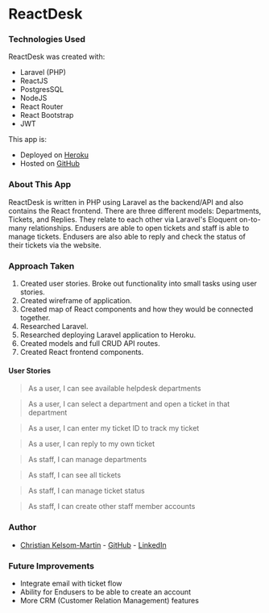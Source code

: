 ReactDesk
======

### Technologies Used

ReactDesk was created with:

- Laravel (PHP)
- ReactJS
- PostgresSQL
- NodeJS
- React Router
- React Bootstrap
- JWT

This app is:

- Deployed on [Heroku](https://reactdesk.herokuapp.com/)
- Hosted on [GitHub](https://github.com/ekahialoha/reactdesk)


### About This App

ReactDesk is written in PHP using Laravel as the backend/API and also contains the React frontend. There are three different models: Departments, Tickets, and Replies. They relate to each other via Laravel's Eloquent on-to-many relationships. Endusers are able to open tickets and staff is able to manage tickets. Endusers are also able to reply and check the status of their tickets via the website.


### Approach Taken

1. Created user stories. Broke out functionality into small tasks using user stories.
2. Created wireframe of application.
3. Created map of React components and how they would be connected together.
4. Researched Laravel.
5. Researched deploying Laravel application to Heroku.
6. Created models and full CRUD API routes.
7. Created React frontend components.

#### User Stories
 > As a user, I can see available helpdesk departments

 > As a user, I can select a department and open a ticket in that department

 > As a user, I can enter my ticket ID to track my ticket

 > As a user, I can reply to my own ticket

 > As staff, I can manage departments

 > As staff, I can see all tickets

 > As staff, I can manage ticket status

 > As staff, I can create other staff member accounts


### Author

- [Christian Kelsom-Martin](https://www.chriskelsom.com) - [GitHub](https://github.com/ekahialoha) - [LinkedIn](https://www.linkedin.com/in/ckelsom-martin/)


### Future Improvements

- Integrate email with ticket flow
- Ability for Endusers to be able to create an account
- More CRM (Customer Relation Management) features

